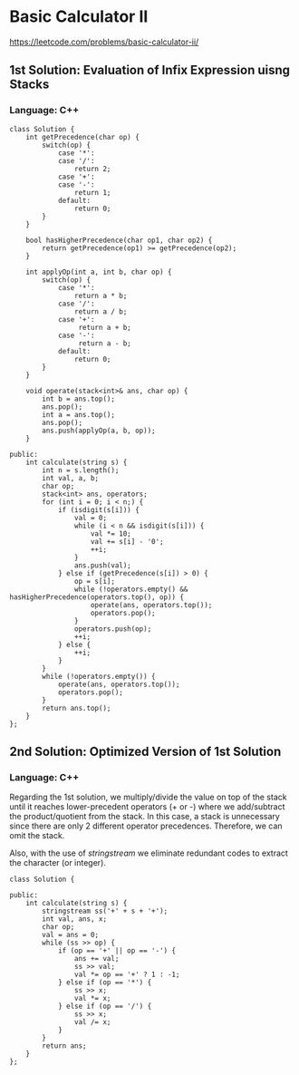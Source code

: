 # Basic Calculator II
https://leetcode.com/problems/basic-calculator-ii/

## 1st Solution: Evaluation of Infix Expression uisng Stacks  
### Language: C++

```
class Solution {
    int getPrecedence(char op) {
        switch(op) {
            case '*':
            case '/':
                return 2;
            case '+':
            case '-':
                return 1;
            default:
                return 0;
        }
    }
    
    bool hasHigherPrecedence(char op1, char op2) {
        return getPrecedence(op1) >= getPrecedence(op2);
    }
    
    int applyOp(int a, int b, char op) {
        switch(op) {
            case '*':
                return a * b;
            case '/':
                return a / b;
            case '+':
                 return a + b;
            case '-':
                 return a - b;
            default:
                return 0;
        }
    }
    
    void operate(stack<int>& ans, char op) {
        int b = ans.top();
        ans.pop();
        int a = ans.top();
        ans.pop();
        ans.push(applyOp(a, b, op));
    }
    
public:
    int calculate(string s) {
        int n = s.length();
        int val, a, b;
        char op;
        stack<int> ans, operators;
        for (int i = 0; i < n;) {
            if (isdigit(s[i])) {
                val = 0; 
                while (i < n && isdigit(s[i])) {
                    val *= 10;
                    val += s[i] - '0';
                    ++i;
                }
                ans.push(val);
            } else if (getPrecedence(s[i]) > 0) {
                op = s[i];
                while (!operators.empty() && hasHigherPrecedence(operators.top(), op)) {
                    operate(ans, operators.top());
                    operators.pop();
                }
                operators.push(op);
                ++i;
            } else {
                ++i;
            }
        }
        while (!operators.empty()) {
            operate(ans, operators.top());
            operators.pop();
        }
        return ans.top();
    }
};
```

## 2nd Solution:  Optimized Version of 1st Solution
### Language: C++

Regarding the 1st solution, we multiply/divide the value on top of the stack until it reaches lower-precedent operators (+ or -) where we add/subtract the product/quotient from the stack. In this case, a stack is unnecessary since there are only 2 different operator precedences. Therefore, we can omit the stack.

Also, with the use of *stringstream* we eliminate redundant codes to extract the character (or integer).

```
class Solution {
    
public:
    int calculate(string s) {
        stringstream ss('+' + s + '+');
        int val, ans, x;
        char op;
        val = ans = 0;
        while (ss >> op) {
            if (op == '+' || op == '-') {
                ans += val;
                ss >> val;
                val *= op == '+' ? 1 : -1;
            } else if (op == '*') {
                ss >> x;
                val *= x;
            } else if (op == '/') {
                ss >> x;
                val /= x;
            }
        }
        return ans;
    }
};
```
